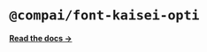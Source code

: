 # `@compai/font-kaisei-opti`

[**Read the docs &rarr;**](https://components.ai/docs/typefaces/kaisei-opti)
